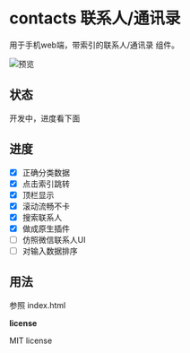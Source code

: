 # contacts 联系人/通讯录

用于手机web端，带索引的联系人/通讯录 组件。

![预览](http://ww4.sinaimg.cn/large/60cdc5a5gw1fa5mumuv6sg20aw0j0kjm.gif)

## 状态

开发中，进度看下面

## 进度
- [x] 正确分类数据
- [x] 点击索引跳转
- [x] 顶栏显示
- [x] 滚动流畅不卡
- [x] 搜索联系人
- [x] 做成原生插件
- [ ] 仿照微信联系人UI
- [ ] 对输入数据排序

## 用法

参照 index.html

**license**

MIT license
